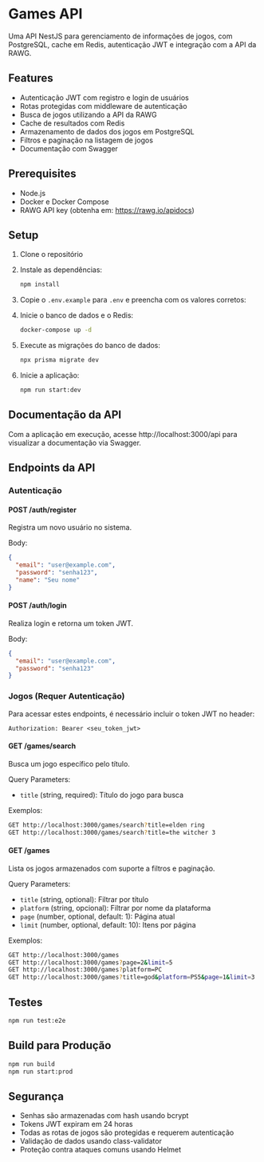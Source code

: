 # Games API

Uma API NestJS para gerenciamento de informações de jogos, com PostgreSQL, cache em Redis, autenticação JWT e integração com a API da RAWG.

## Features

- Autenticação JWT com registro e login de usuários
- Rotas protegidas com middleware de autenticação
- Busca de jogos utilizando a API da RAWG
- Cache de resultados com Redis
- Armazenamento de dados dos jogos em PostgreSQL
- Filtros e paginação na listagem de jogos
- Documentação com Swagger

## Prerequisites

- Node.js
- Docker e Docker Compose
- RAWG API key (obtenha em: https://rawg.io/apidocs)

## Setup

1. Clone o repositório
2. Instale as dependências:
   ```bash
   npm install
   ```
3. Copie o `.env.example` para `.env` e preencha com os valores corretos:

4. Inicie o banco de dados e o Redis:
   ```bash
   docker-compose up -d
   ```
5. Execute as migrações do banco de dados:
   ```bash
   npx prisma migrate dev
   ```
6. Inicie a aplicação:
   ```bash
   npm run start:dev
   ```

## Documentação da API

Com a aplicação em execução, acesse http://localhost:3000/api para visualizar a documentação via Swagger.

## Endpoints da API

### Autenticação

#### POST /auth/register

Registra um novo usuário no sistema.

Body:

```json
{
  "email": "user@example.com",
  "password": "senha123",
  "name": "Seu nome"
}
```

#### POST /auth/login

Realiza login e retorna um token JWT.

Body:

```json
{
  "email": "user@example.com",
  "password": "senha123"
}
```

### Jogos (Requer Autenticação)

Para acessar estes endpoints, é necessário incluir o token JWT no header:

```
Authorization: Bearer <seu_token_jwt>
```

#### GET /games/search

Busca um jogo específico pelo título.

Query Parameters:

- `title` (string, required): Título do jogo para busca

Exemplos:

```bash
GET http://localhost:3000/games/search?title=elden ring
GET http://localhost:3000/games/search?title=the witcher 3
```

#### GET /games

Lista os jogos armazenados com suporte a filtros e paginação.

Query Parameters:

- `title` (string, optional): Filtrar por título
- `platform` (string, opcional): Filtrar por nome da plataforma
- `page` (number, optional, default: 1): Página atual
- `limit` (number, optional, default: 10): Itens por página

Exemplos:

```bash
GET http://localhost:3000/games
GET http://localhost:3000/games?page=2&limit=5
GET http://localhost:3000/games?platform=PC
GET http://localhost:3000/games?title=god&platform=PS5&page=1&limit=3
```

## Testes

```bash
npm run test:e2e
```

## Build para Produção

```bash
npm run build
npm run start:prod
```

## Segurança

- Senhas são armazenadas com hash usando bcrypt
- Tokens JWT expiram em 24 horas
- Todas as rotas de jogos são protegidas e requerem autenticação
- Validação de dados usando class-validator
- Proteção contra ataques comuns usando Helmet

